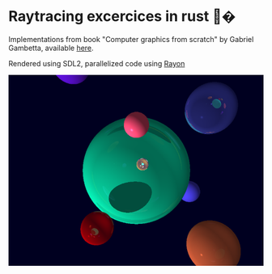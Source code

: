 # Raytracing excercices in rust 🦀�

Implementations from book "Computer graphics from scratch" by Gabriel Gambetta, available [here](https://gabrielgambetta.com/computer-graphics-from-scratch/02-basic-raytracing.html).

Rendered using SDL2, parallelized code using [Rayon](https://github.com/rayon-rs/rayon)

![raytraced image](https://github.com/WestedCrean/rust_raytracing/blob/main/output.png)
